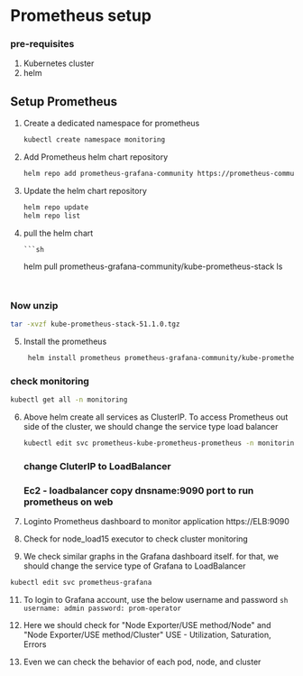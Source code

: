 # Prometheus setup
### pre-requisites
1. Kubernetes cluster
2. helm

## Setup Prometheus

1. Create a dedicated namespace for prometheus 
   ```sh
   kubectl create namespace monitoring
   ```

2. Add Prometheus helm chart repository
   ```sh
   helm repo add prometheus-grafana-community https://prometheus-community.github.io/helm-charts 
   ```

3. Update the helm chart repository
   ```sh
   helm repo update
   helm repo list
   ```

4. pull the helm chart

       ```sh
      helm pull prometheus-grafana-community/kube-prometheus-stack
      ls
      ```
       
### Now unzip

```sh
tar -xvzf kube-prometheus-stack-51.1.0.tgz
```

5. Install the prometheus

   ```sh
    helm install prometheus prometheus-grafana-community/kube-prometheus-stack --namespace monitoring
   ```

### check monitoring
```sh
kubectl get all -n monitoring
```

6. Above helm create all services as ClusterIP. To access Prometheus out side of the cluster, we should change the service type load balancer
   ```sh 
   kubectl edit svc prometheus-kube-prometheus-prometheus -n monitoring 
   ```
   ### change CluterIP to LoadBalancer

   ### Ec2 - loadbalancer copy dnsname:9090 port to run prometheus on web

8. Loginto Prometheus dashboard to monitor application
   https://ELB:9090

9. Check for node_load15 executor to check cluster monitoring 

10. We check similar graphs in the Grafana dashboard itself. for that, we should change the service type of Grafana to LoadBalancer
   ```sh 
   kubectl edit svc prometheus-grafana
   ```

11.  To login to Grafana account, use the below username and password 
    ```sh
    username: admin
    password: prom-operator
    ```
12. Here we should check for "Node Exporter/USE method/Node" and "Node Exporter/USE method/Cluster"
    USE - Utilization, Saturation, Errors
   
13. Even we can check the behavior of each pod, node, and cluster 
